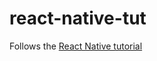 # react-native-tut

Follows the [React Native tutorial](https://facebook.github.io/react-native/releases/0.24/docs/tutorial.html#content)

